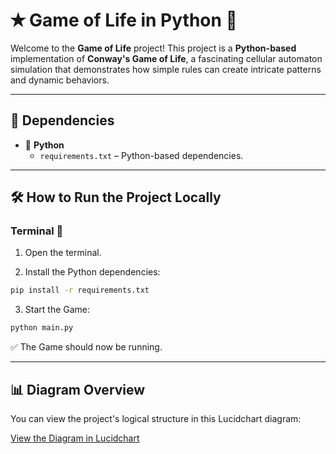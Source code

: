 # ✭ **Game of Life in Python** 🚀

Welcome to the **Game of Life** project! This project is a **Python-based** implementation of **Conway's Game of Life**, a fascinating cellular automaton simulation that demonstrates how simple rules can create intricate patterns and dynamic behaviors.

---

## 📜 **Dependencies**
- 🐍 **Python**  
  - `requirements.txt` – Python-based dependencies.
    
---

## 🛠️ **How to Run the Project Locally**  

### Terminal 🐍

1. Open the terminal.

2. Install the Python dependencies:

```bash
pip install -r requirements.txt
```
3. Start the Game:

```bash
python main.py
```

✅ The Game should now be running.

---

## 📊 **Diagram Overview**

You can view the project's logical structure in this Lucidchart diagram:

[View the Diagram in Lucidchart](https://lucid.app/lucidchart/67efeb2e-9b67-4f9a-b0ab-19f2d18361c3/edit?viewport_loc=-1613%2C-868%2C4752%2C2472%2CHWEp-vi-RSFO&invitationId=inv_5c9ffbdc-bde5-41be-9ee5-345a2725a722)
